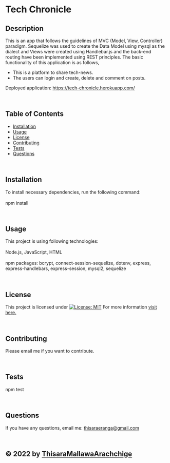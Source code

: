 
  # Tech Chronicle
  ## Description
  This is an app that follows the guidelines of MVC (Model, View, Controller) paradigm. Sequelize was used to create the Data Model using mysql as the dialect and Views were created using Handlebar.js and the back-end routing have been implemented using REST principles. The basic functionality of this application is as follows,
  * This is a platform to share tech-news. 
  * The users can login and create, delete and comment on posts. 

Deployed application: https://tech-chronicle.herokuapp.com/

  <br>

  ## Table of Contents
  - [Installation](#installation)
  - [Usage](#usage)  
  - [License](#license)
  - [Contributing](#contributing)
  - [Tests](#tests)
  - [Questions](#questions)

  <br>

  ## Installation
  To install necessary dependencies, run the following command: <br><br>
  npm install

  <br>

  ## Usage
  This project is using following technologies: <br><br>
  Node.js,  JavaScript,  HTML <br><br>
  npm packages: bcrypt, connect-session-sequelize, dotenv, express, express-handlebars, express-session, mysql2, sequelize

  <br>

  ## License
  
  This project is licensed under [![License: MIT](https://img.shields.io/badge/License-MIT-yellow.svg)](https://opensource.org/licenses/MIT)
  For more information [visit here.](https://opensource.org/licenses)
  
  
  <br>

  ## Contributing
  Please email me if you want to contribute.  

  <br>

  ## Tests <br>
  npm test

  <br>

  ## Questions
  If you have any questions, email me: thisaraeranga@gmail.com

  <br>

  ## &copy; 2022 by [ThisaraMallawaArachchige](https://github.com/ThisaraMallawaArachchige)
